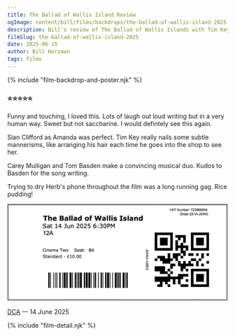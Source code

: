 ```yaml
---
title: The Ballad of Wallis Island Review
ogImage: content/bill/films/backdrops/the-ballad-of-wallis-island-2025.jpg
description: Bill's review of The Ballad of Wallis Islands with Tim Key, Carey Mulligan and Tom Basden — 8/10. 
filmSlug: the-ballad-of-wallis-island-2025
date: 2025-06-15
author: Bill Horsman
tags: films
---
```


{% include "film-backdrop-and-poster.njk" %}

### ⭐⭐⭐⭐⭐

Funny and touching, I loved this. Lots of laugh out loud writing but in a very human way. Sweet but not saccharine. I would defintely see this again.

Sian Clifford as Amanda was perfect. Tim Key really nails some subtle mannerisms, like arranging his hair each time he goes into the shop to see her. 

Carey Mulligan and Tom Basden make a convincing musical duo. Kudos to Basden for the song writing. 

Trying to dry Herb's phone throughout the film was a long running gag. Rice pudding!


<section class="ticket-stub">
  <img src="ticket.png" alt="Ticket stub">
  <p><a href="https://www.dca.org.uk/">DCA</a> &mdash; 14 June 2025</p>
</section>

{% include "film-detail.njk" %}

